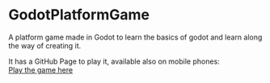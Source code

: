 # GodotPlatformGame

A platform game made in Godot to learn the basics of godot and learn along the way of creating it.

It has a GitHub Page to play it, available also on mobile phones:  
[Play the game here](https://pablopigue.github.io/GodotPlatformGame/)
